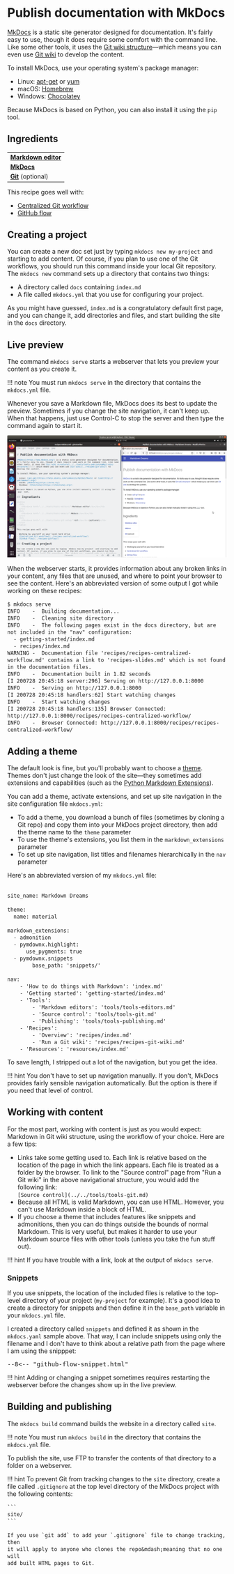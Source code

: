 # Publish documentation with MkDocs

[MkDocs](https://www.mkdocs.org/) is a static site generator designed for documentation. It's fairly easy to use, though it does require some comfort with the command line. Like some other tools, it uses the [Git wiki structure](../../tools/tools-publishing#git-wiki-structure)&mdash;which means you can even use [Git wiki](../recipes-git-wiki/) to develop the content.

To install MkDocs, use your operating system's package manager:

- Linux: [apt-get](https://help.ubuntu.com/community/AptGet/Howto) or [yum](http://yum.baseurl.org/)
- macOS: [Homebrew](https://brew.sh/)
- Windows: [Chocolatey](https://chocolatey.org/)

Because MkDocs is based on Python, you can also install it using the `pip` tool.

## Ingredients

<table>
  <tr>
    <td><b><a href="../../tools/tools-editors/">Markdown editor</a></b></td>
  </tr>
  <tr>
    <td><b><a href="../../tools/tools-mkdocs/">MkDocs</a></b></td>
  </tr>
  <tr>
    <td><b><a href="../../tools/tools-git-setup/">Git</a></b> (optional)</td>
  </tr>
</table>

This recipe goes well with:

- [Centralized Git workflow](../recipes-centralized-workflow/)
- [GitHub flow](../recipes-gitflow/)

## Creating a project

You can create a new doc set just by typing `mkdocs new my-project` and starting to add content. Of course, if you plan to use one of the Git workflows, you should run this command inside your local Git repository. The `mkdocs new` command sets up a directory that contains two things:

- A directory called `docs` containing `index.md`
- A file called `mkdocs.yml` that you use for configuring your project.

As you might have guessed, `index.md` is a congratulatory default first page, and you can change it, add directories and files, and start building the site in the `docs` directory.

## Live preview

The command `mkdocs serve` starts a webserver that lets you preview your content as you create it. 

!!! note
    You must run `mkdocs serve` in the directory that contains the `mkdocs.yml` file.

Whenever you save a Markdown file, MkDocs does its best to update the preview. Sometimes if you change the site navigation, it can't keep up. When that happens, just use Control-C to stop the server and then type the command again to start it.

![](../img/live-preview.png)

When the webserver starts, it provides information about any broken links in your content, any files that are unused, and where to point your browser to see the content. Here's an abbreviated version of some output I got while working on these recipes:

```
$ mkdocs serve
INFO    -  Building documentation... 
INFO    -  Cleaning site directory 
INFO    -  The following pages exist in the docs directory, but are not included in the "nav" configuration:
  - getting-started/index.md
  - recipes/index.md
WARNING -  Documentation file 'recipes/recipes-centralized-workflow.md' contains a link to 'recipes-slides.md' which is not found in the documentation files. 
INFO    -  Documentation built in 1.82 seconds 
[I 200728 20:45:18 server:296] Serving on http://127.0.0.1:8000
INFO    -  Serving on http://127.0.0.1:8000
[I 200728 20:45:18 handlers:62] Start watching changes
INFO    -  Start watching changes
[I 200728 20:45:18 handlers:135] Browser Connected: http://127.0.0.1:8000/recipes/recipes-centralized-workflow/
INFO    -  Browser Connected: http://127.0.0.1:8000/recipes/recipes-centralized-workflow/
```


## Adding a theme

The default look is fine, but you'll probably want to choose a [theme](https://github.com/mkdocs/mkdocs/wiki/MkDocs-Themes). Themes don't just change the look of the site&mdash;they sometimes add extensions and capabilities (such as the [Python Markdown Extensions](https://python-markdown.github.io/extensions/)).

You can add a theme, activate extensions, and set up site navigation in the site configuration file `mkdocs.yml`:

- To add a theme, you download a bunch of files (sometimes by cloning a Git repo) and copy them into your MkDocs project directory, then add the theme name to the `theme` parameter
- To use the theme's extensions, you list them in the `markdown_extensions` parameter
- To set up site navigation, list titles and filenames hierarchically in the `nav` parameter

Here's an abbreviated version of my `mkdocs.yml` file:

```

site_name: Markdown Dreams

theme:
  name: material

markdown_extensions:
  - admonition
  - pymdownx.highlight:
      use_pygments: true
  - pymdownx.snippets
        base_path: 'snippets/'

nav:
    - 'How to do things with Markdown': 'index.md'
    - 'Getting started': 'getting-started/index.md'
    - 'Tools':
        - 'Markdown editors': 'tools/tools-editors.md'
        - 'Source control': 'tools/tools-git.md'
        - 'Publishing': 'tools/tools-publishing.md'
    - 'Recipes':
        - 'Overview': 'recipes/index.md'
        - 'Run a Git wiki': 'recipes/recipes-git-wiki.md'
    - 'Resources': 'resources/index.md'
```

To save length, I stripped out a lot of the navigation, but you get the idea.

!!! hint
    You don't have to set up navigation manually. If you don't, MkDocs provides
    fairly sensible navigation automatically. But the option is there if you 
    need that level of control.

## Working with content

For the most part, working with content is just as you would expect: Markdown in Git wiki structure, using the workflow of your choice. Here are a few tips:

- Links take some getting used to. Each link is relative based on the location of the
  page in which the link appears. Each file is treated as a folder by the
  browser. To link to the "Source control" page from "Run a Git wiki" in the above
  navigational structure, you would add the following link:   
  `[Source control](../../tools/tools-git.md)` 
- Because all HTML is valid Markdown, you can use HTML. However, you can't use
  Markdown inside a block of HTML.
- If you choose a theme that includes features like snippets and admonitions, then
  you can do things outside the bounds of normal Markdown. This is very useful, but
  makes it harder to use your Markdown source files with other tools
  (unless you take the fun stuff out).
  
!!! hint
    If you have trouble with a link, look at the output of `mkdocs serve`.

### Snippets

If you use snippets, the location of the included files is relative to the top-level directory of your project (`my-project` for example). It's a good idea to create a directory for snippets and then define it in the `base_path` variable in your `mkdocs.yml` file. 

I created a directory called `snippets` and defined it as shown in the `mkdocs.yaml` sample above. That way, I can include snippets using only the filename and I don't have to think about a relative path from the page where I am using the snipppet:

<pre>&#45;-8<-- "github-flow-snippet.html"</pre>

!!! hint
    Adding or changing a snippet sometimes requires restarting the webserver before
    the changes show up in the live preview.

## Building and publishing

The `mkdocs build` command builds the website in a directory called `site`. 

!!! note
    You must run `mkdocs build` in the directory that contains the `mkdocs.yml` file.

To publish the site, use FTP to transfer the contents of that directory to a folder on a webserver.

!!! hint
    To prevent Git from tracking changes to the `site` directory, create a file called
    `.gitignore` at the top level directory of the MkDocs project with the following
    contents:
    
    ```
    site/
    ```

    If you use `git add` to add your `.gitignore` file to change tracking, then
    it will apply to anyone who clones the repo&mdash;meaning that no one will 
    add built HTML pages to Git.